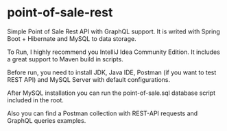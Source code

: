 # point-of-sale-rest
Simple Point of Sale Rest API with GraphQL support. It is writed with Spring Boot + Hibernate and MySQL to data storage.

To Run, I highly recommend you IntelliJ Idea Community Edition. It includes a great support to Maven build in scripts.

Before run, you need to install JDK, Java IDE, Postman (if you want to test REST API) and MySQL Server with default configurations.

After MySQL installation you can run the point-of-sale.sql database script included in the root. 

Also you can find a Postman collection with REST-API requests and GraphQL queries examples.
